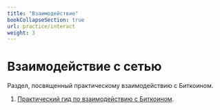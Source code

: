 ```yaml
---
title: "Взаимодействие"
bookCollapseSection: true
url: practice/interact
weight: 3
---
```


# Взаимодействие с сетью

Раздел, посвященный практическому взаимодействию с Биткоином.

1. [Практический гид по взаимодействию с Биткоином](/practice/guide).